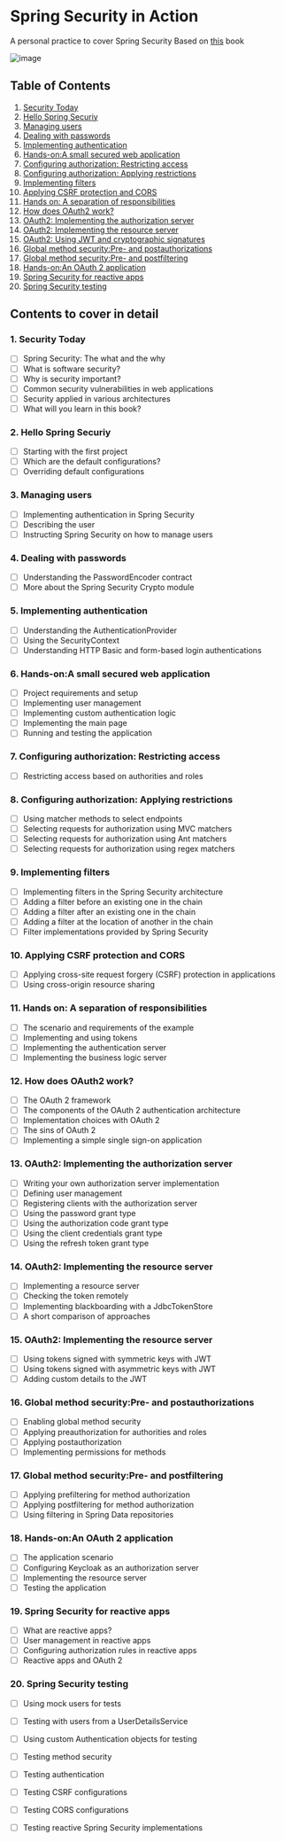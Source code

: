 # Spring Security in Action
A personal practice to cover Spring Security  Based on [this](https://www.amazon.com/Spring-Security-Action-Laurentiu-Spilca/dp/1617297739/ref=sr_1_1?crid=2060OOU6YFSIZ&keywords=Spring+Security+in+action&qid=1659789697&s=books&sprefix=spring+security+in+action%2Cstripbooks-intl-ship%2C274&sr=1-1) book

![image](https://img.fruugo.com/product/8/86/313921868_max.jpg)

## Table of Contents
1. [Security Today](#security_today)
2. [Hello Spring Securiy](#hello_spring_scurity)
3. [Managing users](#managing_users)
4. [Dealing with passwords](#dealing_with_passwords)
5. [Implementing authentication](#implementing_authentication)
6. [Hands-on:A small secured web application](#secured_web)
7. [Configuring authorization: Restricting access](#config_authorization)
8. [Configuring authorization: Applying restrictions](#config_authorization_applying)
9. [Implementing filters](#filters)
10. [Applying CSRF protection and CORS](#CSRF_CORS)
11. [Hands on: A separation of responsibilities](#separation)
12. [How does OAuth2 work?](#oauth)
13. [OAuth2: Implementing the authorization server](#authorization_server)
14. [OAuth2: Implementing the resource server](#resource_server)
15. [OAuth2: Using JWT and cryptographic signatures](#using_jwt)
16. [Global method security:Pre- and postauthorizations](#global_method_postauthorizations)
17. [Global method security:Pre- and postfiltering](#global_method_postfiltering)
18. [Hands-on:An OAuth 2 application](#oauth_application)
19. [Spring Security for reactive apps](#security_reactive)
20. [Spring Security testing](#security_testing)


## Contents to cover in detail
### 1. Security Today <a name="security_today"></a>
- [ ] Spring Security: The what and the why
- [ ] What is software security?
- [ ] Why is security important?
- [ ] Common security vulnerabilities in web applications
- [ ] Security applied in various architectures
- [ ] What will you learn in this book?
### 2. Hello Spring Securiy <a name="hello_spring_scurity"></a>
- [ ] Starting with the first project
- [ ] Which are the default configurations?
- [ ] Overriding default configurations
### 3. Managing users  <a name="managing_users"></a>
- [ ] Implementing authentication in Spring Security
- [ ] Describing the user
- [ ] Instructing Spring Security on how to manage users
### 4. Dealing with passwords  <a name="dealing_with_passwords"></a>
- [ ] Understanding the PasswordEncoder contract 
- [ ] More about the Spring Security Crypto module 
### 5. Implementing authentication  <a name="implementing_authentication"></a>
- [ ] Understanding the AuthenticationProvider
- [ ] Using the SecurityContext
- [ ] Understanding HTTP Basic and form-based login authentications 
### 6. Hands-on:A small secured web application <a name="secured_web"></a>
- [ ] Project requirements and setup
- [ ] Implementing user management 
- [ ] Implementing custom authentication logic
- [ ] Implementing the main page 
- [ ] Running and testing the application 
### 7. Configuring authorization: Restricting access <a name="config_authorization"></a>
- [ ] Restricting access based on authorities and roles
### 8. Configuring authorization: Applying restrictions <a name="config_authorization_applying"></a>
- [ ] Using matcher methods to select endpoints 
- [ ] Selecting requests for authorization using MVC matchers 
- [ ] Selecting requests for authorization using Ant matchers
- [ ] Selecting requests for authorization using regex matchers 
### 9. Implementing filters <a name="filters"></a>
- [ ] Implementing filters in the Spring Security architecture 
- [ ] Adding a filter before an existing one in the chain 
- [ ] Adding a filter after an existing one in the chain 
- [ ] Adding a filter at the location of another in the chain 
- [ ] Filter implementations provided by Spring Security 
### 10. Applying CSRF protection and CORS <a name="CSRF_CORS"></a>
- [ ] Applying cross-site request forgery (CSRF) protection in applications  
- [ ] Using cross-origin resource sharing 
### 11. Hands on: A separation of responsibilities <a name="separation"></a>
- [ ] The scenario and requirements of the example 
- [ ] Implementing and using tokens 
- [ ] Implementing the authentication server 
- [ ] Implementing the business logic server
### 12. How does OAuth2 work? <a name="oauth"></a>
- [ ] The OAuth 2 framework 
- [ ] The components of the OAuth 2 authentication architecture
- [ ] Implementation choices with OAuth 2
- [ ] The sins of OAuth 2
- [ ] Implementing a simple single sign-on application
### 13. OAuth2: Implementing the authorization server <a name="authorization_server"></a>
- [ ] Writing your own authorization server implementation
- [ ] Defining user management 
- [ ] Registering clients with the authorization server 
- [ ] Using the password grant type
- [ ] Using the authorization code grant type
- [ ] Using the client credentials grant type
- [ ] Using the refresh token grant type
### 14. OAuth2: Implementing the resource server <a name="resource_server"></a>
- [ ] Implementing a resource server 
- [ ] Checking the token remotely 
- [ ] Implementing blackboarding with a JdbcTokenStore
- [ ] A short comparison of approaches 
### 15. OAuth2: Implementing the resource server <a name="using_jwt"></a>
- [ ] Using tokens signed with symmetric keys with JWT
- [ ] Using tokens signed with asymmetric keys with JWT 
- [ ] Adding custom details to the JWT 
### 16. Global method security:Pre- and postauthorizations <a name="global_method_postauthorizations"></a>
- [ ] Enabling global method security 
- [ ] Applying preauthorization for authorities and roles 
- [ ] Applying postauthorization 
- [ ] Implementing permissions for methods 
### 17. Global method security:Pre- and postfiltering <a name="global_method_postfiltering"></a>
- [ ] Applying prefiltering for method authorization
- [ ] Applying postfiltering for method authorization 
- [ ] Using filtering in Spring Data repositories
### 18. Hands-on:An OAuth 2 application <a name="oauth_application"></a>
- [ ] The application scenario
- [ ] Configuring Keycloak as an authorization server 
- [ ] Implementing the resource server 
- [ ] Testing the application
### 19. Spring Security for reactive apps <a name="security_reactive"></a>
- [ ] What are reactive apps? 
- [ ] User management in reactive apps 
- [ ] Configuring authorization rules in reactive apps 
- [ ] Reactive apps and OAuth 2
### 20. Spring Security testing <a name="security_testing"></a>
- [ ] Using mock users for tests
- [ ] Testing with users from a UserDetailsService 
- [ ] Using custom Authentication objects for testing 
- [ ] Testing method security 
- [ ] Testing authentication 
- [ ] Testing CSRF configurations
- [ ] Testing CORS configurations
- [ ] Testing reactive Spring Security implementations


